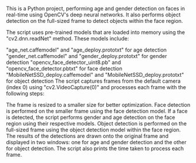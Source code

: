 This is a Python project, performing age and gender detection on faces in real-time using OpenCV's deep neural networks. It also performs object detection on the full-sized frame to detect objects within the face region.

The script uses pre-trained models that are loaded into memory using the "cv2.dnn.readNet" method. These models include:

"age_net.caffemodel" and "age_deploy.prototxt" for age detection
"gender_net.caffemodel" and "gender_deploy.prototxt" for gender detection
"opencv_face_detector_uint8.pb" and "opencv_face_detector.pbtxt" for face detection
"MobileNetSSD_deploy.caffemodel" and "MobileNetSSD_deploy.prototxt" for object detection
The script captures frames from the default camera (index 0) using "cv2.VideoCapture(0)" and processes each frame with the following steps:

The frame is resized to a smaller size for better optimization.
Face detection is performed on the smaller frame using the face detection model.
If a face is detected, the script performs gender and age detection on the face region using their respective models.
Object detection is performed on the full-sized frame using the object detection model within the face region.
The results of the detections are drawn onto the original frame and displayed in two windows: one for age and gender detection and the other for object detection.
The script also prints the time taken to process each frame.
